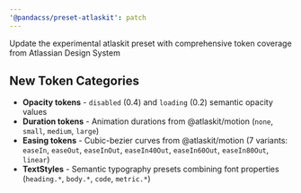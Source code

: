 ```yaml
---
'@pandacss/preset-atlaskit': patch
---
```


Update the experimental atlaskit preset with comprehensive token coverage from Atlassian Design System

## New Token Categories

- **Opacity tokens** - `disabled` (0.4) and `loading` (0.2) semantic opacity values
- **Duration tokens** - Animation durations from @atlaskit/motion (`none`, `small`, `medium`, `large`)
- **Easing tokens** - Cubic-bezier curves from @atlaskit/motion (7 variants: `easeIn`, `easeOut`, `easeInOut`,
  `easeIn40Out`, `easeIn60Out`, `easeIn80Out`, `linear`)
- **TextStyles** - Semantic typography presets combining font properties (`heading.*`, `body.*`, `code`, `metric.*`)
